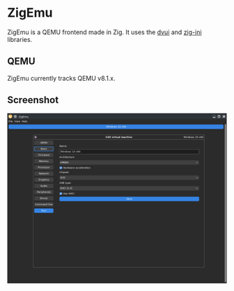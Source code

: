 # ZigEmu

ZigEmu is a QEMU frontend made in Zig. It uses the [dvui](https://github.com/david-vanderson/dvui) and [zig-ini](https://github.com/AnErrupTion/zig-ini) libraries.

## QEMU

ZigEmu currently tracks QEMU v8.1.x.

## Screenshot

![Screenshot](screenshot.png)